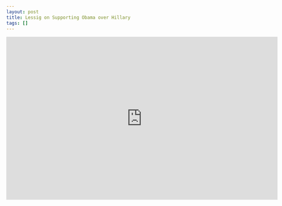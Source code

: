 ```yaml
---
layout: post
title: Lessig on Supporting Obama over Hillary
tags: []
---
```

<iframe src="http://blip.tv/play/lG2n8hwC.x?p=1" width="720" height="433" frameborder="0"></iframe>
